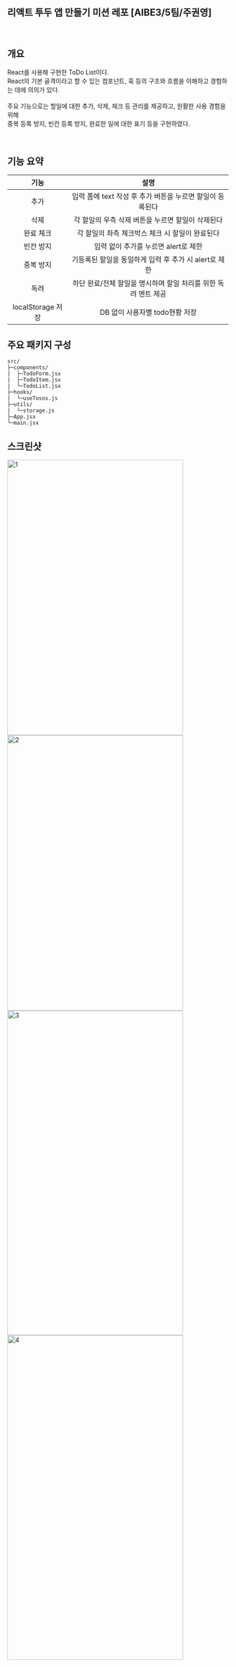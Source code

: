 ## 리액트 투두 앱 만들기 미션 레포 [AIBE3/5팀/주권영]

<br>

## 개요

React를 사용해 구현한 ToDo List이다.<br>
React의 기본 골격이라고 할 수 있는 컴포넌트, 훅 등의 구조와 흐름을 이해하고 경험하는 데에 의의가 있다.<br>
<br>
주요 기능으로는 할일에 대한 추가, 삭제, 체크 등 관리를 제공하고, 원활한 사용 경험을 위해<br>
중복 등록 방지, 빈칸 등록 방지, 완료한 일에 대한 표기 등을 구현하였다.

<br>

## 기능 요약

|       기능        |                              설명                              |
| :---------------: | :------------------------------------------------------------: |
|       추가        |   입력 폼에 text 작성 후 추가 버튼을 누르면 할일이 등록된다    |
|       삭제        |       각 할일의 우측 삭제 버튼을 누르면 할일이 삭제된다        |
|     완료 체크     |        각 할일의 좌측 체크박스 체크 시 할일이 완료된다         |
|     빈칸 방지     |              입력 없이 추가를 누르면 alert로 제한              |
|     중복 방지     |     기등록된 할일을 동일하게 입력 후 추가 시 alert로 제한      |
|       독려        | 하단 완료/전체 할일을 명시하며 할일 처리를 위한 독려 멘트 제공 |
| localStorage 저장 |                 DB 없이 사용자별 todo현황 저장                 |

## 주요 패키지 구성

```
src/
├─components/
|  ├─TodoForm.jsx
|  ├─TodoItem.jsx
|  └─TodoList.jsx
├─hooks/
|  └─useTosos.js
├─utils/
|  └─storage.js
├─App.jsx
└─main.jsx
```

## 스크린샷

<img width="400" height="627" alt="1" src="https://github.com/user-attachments/assets/a09b6bbf-b51e-4c53-95d9-7863ec02f00b" /> <img width="400" height="627" alt="2" src="https://github.com/user-attachments/assets/895fb2a1-139c-496d-85e9-342aee5ad077" /> <img width="400" height="739" alt="3" src="https://github.com/user-attachments/assets/7617a4cb-e9e1-4572-91ae-b2bdb1bf623c" /> <img width="400" height="739" alt="4" src="https://github.com/user-attachments/assets/29d9bf13-d9aa-40ea-90f6-de2a14a8f165" />



